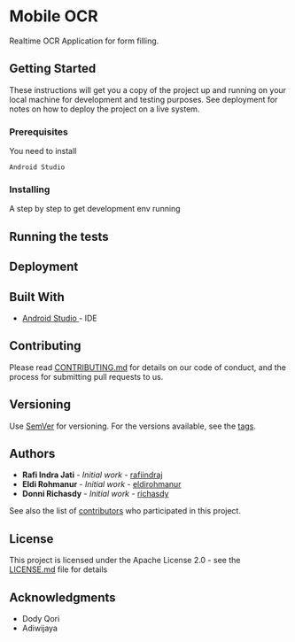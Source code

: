 # Mobile OCR
Realtime OCR Application for form filling.

## Getting Started

These instructions will get you a copy of the project up and running on your local machine for development and testing purposes. See deployment for notes on how to deploy the project on a live system.

### Prerequisites

You need to install

```
Android Studio
```

### Installing

A step by step to get development env running


## Running the tests


## Deployment


## Built With

* [Android Studio ](https://developer.android.com/studio) - IDE


## Contributing

Please read [CONTRIBUTING.md](CONTRIBUTING.md) for details on our code of conduct, and the process for submitting pull requests to us.

## Versioning

Use [SemVer](http://semver.org/) for versioning. For the versions available, see the [tags](https://github.com/richasdy/vsib-network/tags). 

## Authors

* **Rafi Indra Jati** - *Initial work* - [rafiindraj](https://github.com/rafiindraj)
* **Eldi Rohmanur** - *Initial work* - [eldirohmanur](https://github.com/eldirohmanur)
* **Donni Richasdy** - *Initial work* - [richasdy](https://github.com/richasdy)

See also the list of [contributors](https://github.com/richasdy/mobileocr/contributors) who participated in this project.

## License

This project is licensed under the Apache License 2.0 - see the [LICENSE.md](LICENSE.md) file for details

## Acknowledgments

* Dody Qori
* Adiwijaya